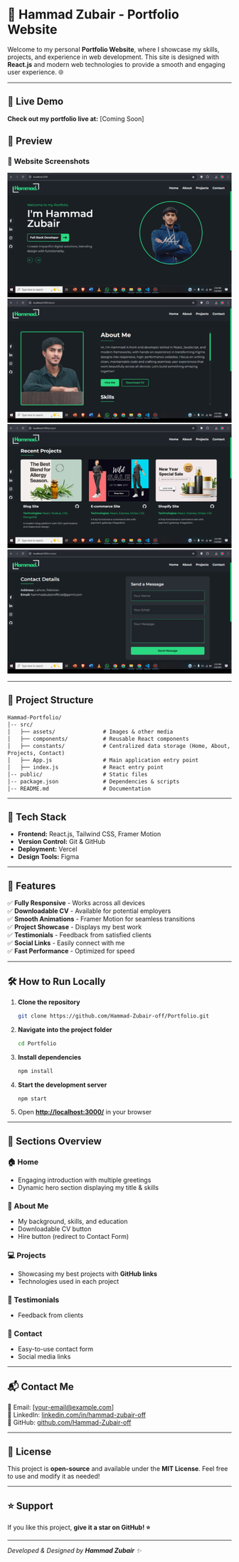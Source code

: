 # 🚀 Hammad Zubair - Portfolio Website

Welcome to my personal **Portfolio Website**, where I showcase my skills, projects, and experience in web development. This site is designed with **React.js** and modern web technologies to provide a smooth and engaging user experience. 🌐

---

## 📌 Live Demo

**Check out my portfolio live at:** [Coming Soon]

## 📸 Preview

### 🔹 Website Screenshots

![Portfolio Preview](src/assets/GitPicture/Home.jpg)
![Portfolio Preview](src/assets/GitPicture/About.jpg)
![Portfolio Preview](src/assets/GitPicture/Project.jpg)
![Portfolio Preview](src/assets/GitPicture/Contact.jpg)


---

## 📂 Project Structure

```
Hammad-Portfolio/
│-- src/
│   ├── assets/               # Images & other media
│   ├── components/           # Reusable React components
│   ├── constants/            # Centralized data storage (Home, About, Projects, Contact) 
│   ├── App.js                # Main application entry point
│   ├── index.js              # React entry point
│-- public/                   # Static files
│-- package.json              # Dependencies & scripts
│-- README.md                 # Documentation
```

---

## 🎨 Tech Stack

- **Frontend:** React.js, Tailwind CSS, Framer Motion
- **Version Control:** Git & GitHub
- **Deployment:** Vercel
- **Design Tools:** Figma

---

## 🌟 Features

✅ **Fully Responsive** - Works across all devices  
✅ **Downloadable CV** - Available for potential employers  
✅ **Smooth Animations** - Framer Motion for seamless transitions  
✅ **Project Showcase** - Displays my best work  
✅ **Testimonials** - Feedback from satisfied clients  
✅ **Social Links** - Easily connect with me  
✅ **Fast Performance** - Optimized for speed  

---

## 🛠️ How to Run Locally

1. **Clone the repository**
   ```sh
   git clone https://github.com/Hammad-Zubair-off/Portfolio.git
   ```
2. **Navigate into the project folder**
   ```sh
   cd Portfolio
   ```
3. **Install dependencies**
   ```sh
   npm install
   ```
4. **Start the development server**
   ```sh
   npm start
   ```
5. Open **[http://localhost:3000/](http://localhost:3000/)** in your browser

---

## 📜 Sections Overview

### 🏠 Home

- Engaging introduction with multiple greetings
- Dynamic hero section displaying my title & skills

### 📖 About Me

- My background, skills, and education
- Downloadable CV button
- Hire button (redirect to Contact Form)

### 💻 Projects

- Showcasing my best projects with **GitHub links**
- Technologies used in each project

### 🌟 Testimonials

- Feedback from clients 

### 📩 Contact

- Easy-to-use contact form
- Social media links

---



## 📬 Contact Me

📧 Email: [[your-email@example.com](mailto:hammadzubairofficial@gmail.com)]  
🔗 LinkedIn: [linkedin.com/in/hammad-zubair-off](https://www.linkedin.com/in/hammad-zubair-off/)  
🐙 GitHub: [github.com/Hammad-Zubair-off](https://github.com/Hammad-Zubair-off)  

---

## 🏁 License

This project is **open-source** and available under the **MIT License**. Feel free to use and modify it as needed!

---

## ⭐ Support

If you like this project, **give it a star on GitHub! ⭐**

---

*Developed & Designed by ******Hammad Zubair****** ✨*

